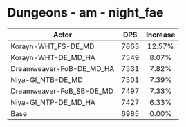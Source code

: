 # Dungeons - am - night_fae
| Actor | DPS | Increase |
|---|:---:|:---:|
|Korayn-WHT_FS-DE_MD|7863|12.57%|
|Korayn-WHT-DE_MD_HA|7549|8.07%|
|Dreamweaver-FoB-DE_MD_HA|7531|7.82%|
|Niya-GI_NTB-DE_MD|7501|7.39%|
|Dreamweaver-FoB_SB-DE_MD|7497|7.33%|
|Niya-GI_NTP-DE_MD_HA|7427|6.33%|
|Base|6985|0.00%|
